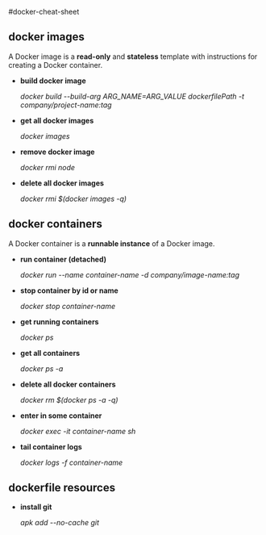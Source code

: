 #docker-cheat-sheet


docker images
-------------
A Docker image is a **read-only** and **stateless** template with instructions for creating a Docker container.

* **build docker image**

   _docker build --build-arg ARG_NAME=ARG_VALUE  dockerfilePath -t company/project-name:tag_

* **get all docker images**

   _docker images_

* **remove docker image**

   _docker rmi node_

* **delete all docker images**

   _docker rmi $(docker images -q)_


docker containers
-----------------
A Docker container is a **runnable instance** of a Docker image.


* **run container (detached)**

   _docker run --name container-name -d company/image-name:tag_

* **stop container by id or name**

   _docker stop container-name_

* **get running containers**

   _docker ps_

* **get all containers**

   _docker ps -a_

* **delete all docker containers**

   _docker rm $(docker ps -a -q)_

* **enter in some container**

   _docker exec -it container-name sh_

* **tail container logs**

   _docker logs -f container-name_


dockerfile resources
--------------------

* **install git**

   _apk add --no-cache git_
